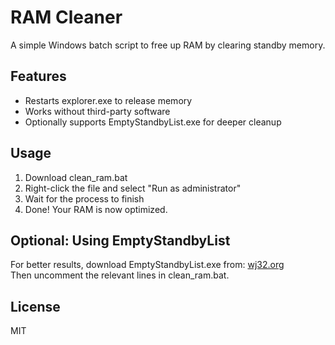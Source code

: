 # RAM Cleaner

A simple Windows batch script to free up RAM by clearing standby memory.

## Features
- Restarts explorer.exe to release memory
- Works without third-party software
- Optionally supports EmptyStandbyList.exe for deeper cleanup

## Usage
1. Download clean_ram.bat
2. Right-click the file and select "Run as administrator"
3. Wait for the process to finish
4. Done! Your RAM is now optimized.

## Optional: Using EmptyStandbyList
For better results, download EmptyStandbyList.exe from:
[wj32.org](https://wj32.org/wp/software/empty-standby-list/)  
Then uncomment the relevant lines in clean_ram.bat.

## License
MIT
